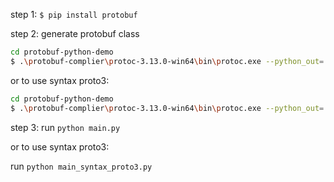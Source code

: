 step 1: `$ pip install protobuf`

step 2: generate protobuf class

```bash
cd protobuf-python-demo
$ .\protobuf-complier\protoc-3.13.0-win64\bin\protoc.exe --python_out=.\demo\generated_code .\demo\addressbook.proto
```

or to use syntax proto3:

```bash
cd protobuf-python-demo
$ .\protobuf-complier\protoc-3.13.0-win64\bin\protoc.exe --python_out=.\demo\generated_code .\demo\addressbook_syntax_proto3.proto
```

step 3: run `python main.py`

or to use syntax proto3:

run `python main_syntax_proto3.py`